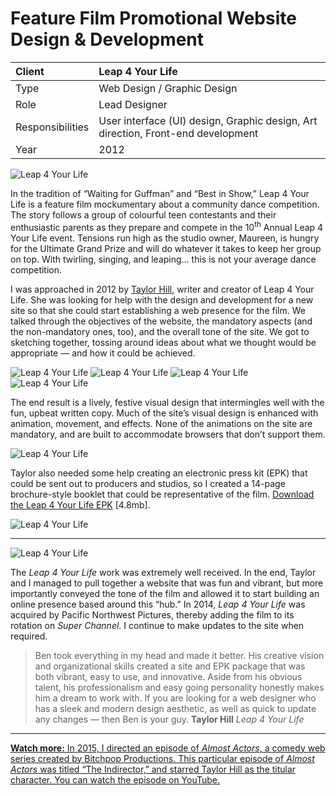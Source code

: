 # Feature Film Promotional Website Design & Development

| Client           | Leap 4 Your Life |
| :--------------- | :--- |
| Type             | Web Design / Graphic Design |
| Role             | Lead Designer |
| Responsibilities | User interface (UI) design, Graphic design, Art direction, Front-end development |
| Year             | 2012 |

![Leap 4 Your Life](../assets/leap-4-your-life-screen.jpg)

In the tradition of “Waiting for Guffman” and “Best in Show,” Leap 4 Your Life is a feature film mockumentary about a community dance competition. The story follows a group of colourful teen contestants and their enthusiastic parents as they prepare and compete in the 10<sup>th</sup> Annual Leap 4 Your Life event. Tensions run high as the studio owner, Maureen, is hungry for the Ultimate Grand Prize and will do whatever it takes to keep her group on top. With twirling, singing, and leaping… this is not your average dance competition.

I was approached in 2012 by [Taylor Hill](https://twitter.com/iamtaylorhill), writer and creator of Leap 4 Your Life. She was looking for help with the design and development for a new site so that she could start establishing a web presence for the film. We talked through the objectives of the website, the mandatory aspects (and the non-mandatory ones, too), and the overall tone of the site. We got to sketching together, tossing around ideas about what we thought would be appropriate — and how it could be achieved.

![Leap 4 Your Life](../assets/leap-4-your-life-design-sketch.jpg)
![Leap 4 Your Life](../assets/leap-4-your-life-redesign-mobile.png)
![Leap 4 Your Life](../assets/leap-4-your-life-redesign-desktop.s1.png)
![Leap 4 Your Life](../assets/leap-4-your-life-redesign-desktop.s2.png)

The end result is a lively, festive visual design that intermingles well with the fun, upbeat written copy. Much of the site’s visual design is enhanced with animation, movement, and effects. None of the animations on the site are mandatory, and are built to accommodate browsers that don’t support them.

![Leap 4 Your Life](../assets/leap-4-your-life-animation.gif)

Taylor also needed some help creating an electronic press kit (EPK) that could be sent out to producers and studios, so I created a 14-page brochure-style booklet that could be representative of the film. [Download the Leap 4 Your Life EPK](../assets/Leap4YourLife-EPK.pdf) [4.8mb].

![Leap 4 Your Life](../assets/leap-4-your-life-epk.jpg)

***

![Leap 4 Your Life](../assets/leap-4-your-life-facebook.png)

The *Leap 4 Your Life* work was extremely well received. In the end, Taylor and I managed to pull together a website that was fun and vibrant, but more importantly conveyed the tone of the film and allowed it to start building an online presence based around this “hub.” In 2014, *Leap 4 Your Life* was acquired by Pacific Northwest Pictures, thereby adding the film to its rotation on *Super Channel*. I continue to make updates to the site when required.

> Ben took everything in my head and made it better. His creative vision and organizational skills created a site and EPK package that was both vibrant, easy to use, and innovative. Aside from his obvious talent, his professionalism and easy going personality honestly makes him a dream to work with. If you are looking for a web designer who has a sleek and modern design aesthetic, as well as quick to update any changes — then Ben is your guy. 
**Taylor Hill**
*Leap 4 Your Life*

***

[**Watch more:** In 2015, I directed an episode of *Almost Actors*, a comedy web series created by Bitchpop Productions. This particular episode of *Almost Actors* was titled “The Indirector,” and starred Taylor Hill as the titular character. You can watch the episode on YouTube.](https://youtu.be/18hjQV8Jd6M)
